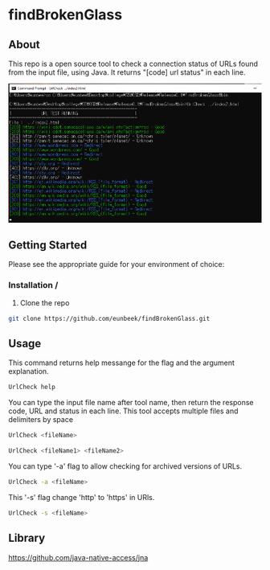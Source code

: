 # findBrokenGlass

## About
This repo is a open source tool to check a connection status of URLs found from the input file, using Java. It returns "[code] url status" in each line.

<p align="center">
  <img src="./asset/defaultTool.png" alt="He's Dead, Jim" width="738">
</p>

## Getting Started
Please see the appropriate guide for your environment of choice:

### Installation / 
  1. Clone the repo
  
  ```bash
  git clone https://github.com/eunbeek/findBrokenGlass.git
  ```
## Usage
  
  This command returns help messange for the flag and the argument explanation.
  ```bash
  UrlCheck help
  ```
  
  You can type the input file name after tool name, then return the response code, URL and status in each line.
  This tool accepts multiple files and delimiters by space
  ```bash
  UrlCheck <fileName>
  ```

  ```bash
  UrlCheck <fileName1> <fileName2>
  ```
  
  You can type '-a' flag to allow checking for archived versions of URLs.
  ```bash
  UrlCheck -a <fileName>
  ```
   
  This '-s' flag change 'http' to 'https' in URls.  
  ```bash
  UrlCheck -s <fileName>
  ```

## Library 
https://github.com/java-native-access/jna
  
  


